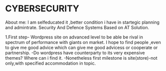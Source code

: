 # CYBERSECURITY
About me: I am selfeducated it ,better condition i have in startegic planning and admintrate. 
Security And Defence Systems Based on AT Solution.

 1.First step- 
 Wordpress site on advanced level to be able be rival in spectrum of performance with giants on market.
 I hope to find people ,even to give me good advice which can give me good advicess or  cooperate or partnership.             -Do wordpress have counterparty to its very expensive themes? Where can i find it.
-Nonetheless first milestone is site(store)-not only,with specified accommodation in topic.
